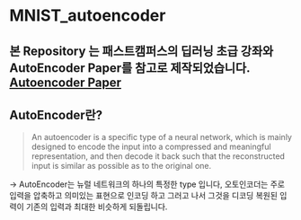 # MNIST_autoencoder

본 Repository 는 패스트캠퍼스의 딥러닝 초급 강좌와 AutoEncoder Paper를 참고로 제작되었습니다.
<a href='https://arxiv.org/abs/2003.05991'>Autoencoder Paper</a>
---
## AutoEncoder란?

> An autoencoder is a specific type of a neural network, which is mainly designed to encode the input into a compressed and meaningful representation,
and then decode it back such that the reconstructed input is similar as possible as to the original one.

-> AutoEncoder는 뉴럴 네트워크의 하나의 특정한 type 입니다, 오토인코더는 주로 입력을 압축하고 의미있는 표현으로 인코딩 하고 그러고 나서 그것을 디코딩 복원된 입력이 기존의 입력과 최대한 비슷하게 되돌립니다.
